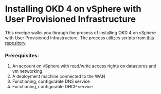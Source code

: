 # Installing OKD 4 on vSphere with User Provisioned Infrastructure

This receipe walks you through the process of installing OKD 4 on vSphere with User Provisioned Infrastructure. The process utilizes scripts from [this repository](https://github.com/JaimeMagiera/oct)

### Prerequisites:
1. An account on vSphere with read/write access rights on datastores and vm networking
1. A deployment machine connected to the WAN
1. Functioning, configurable DNS service
1. Functioning, configurable DHCP service

